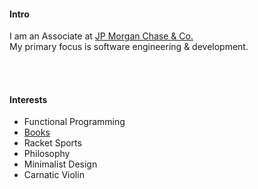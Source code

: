 
#### Intro
I am an Associate at [JP Morgan Chase & Co.](https://www.jpmorganchase.com/) 
<br>
My primary focus is software engineering & development.

<br><br>

#### Interests

- Functional Programming
- [Books](https://www.goodreads.com/0neir0s)
- Racket Sports
- Philosophy
- Minimalist Design
- Carnatic Violin

